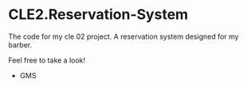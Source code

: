 # CLE2.Reservation-System
The code for my cle 02 project.
A reservation system designed for my barber.

Feel free to take a look!
- GMS
